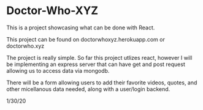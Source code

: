 # Doctor-Who-XYZ

This is a project showcasing what can be done with React.

This project can be found on doctorwhoxyz.herokuapp.com or doctorwho.xyz

The project is really simple. So far this project utlizes react, however I will be implementing an express server that can have get and post request allowing us to access data via mongodb.

There will be a form allowing users to add their favorite videos, quotes, and other micellanous data needed, along with a user/login backend. 

1/30/20
